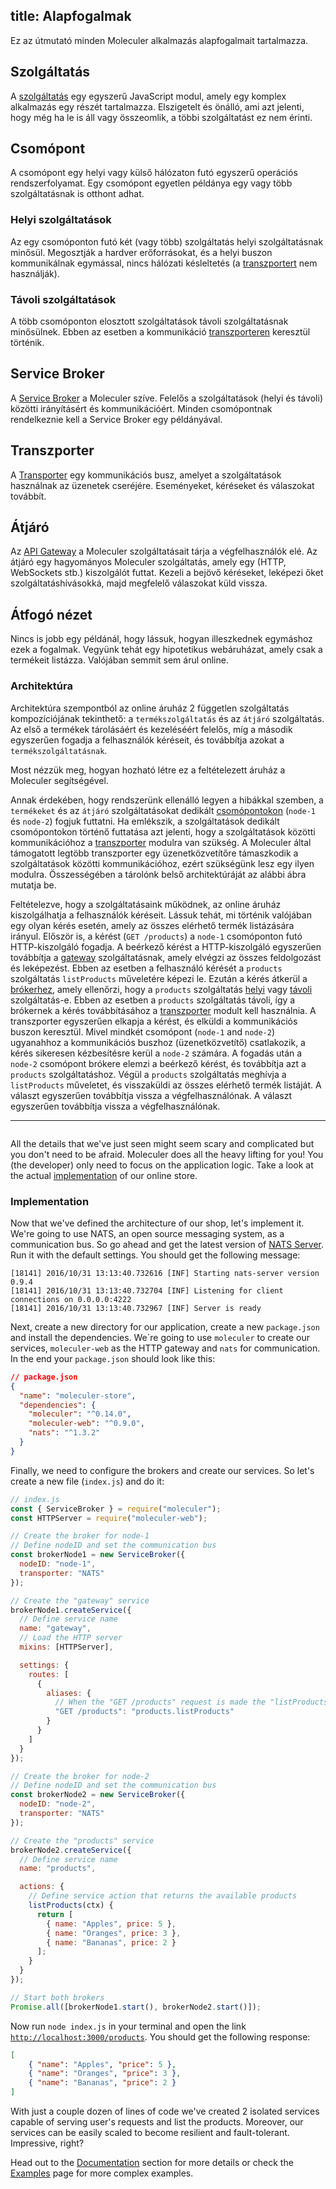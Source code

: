 title: Alapfogalmak
---

Ez az útmutató minden Moleculer alkalmazás alapfogalmait tartalmazza.

## Szolgáltatás
A [szolgáltatás](services.html) egy egyszerű JavaScript modul, amely egy komplex alkalmazás egy részét tartalmazza. Elszigetelt és önálló, ami azt jelenti, hogy még ha le is áll vagy összeomlik, a többi szolgáltatást ez nem érinti.

## Csomópont
A csomópont egy helyi vagy külső hálózaton futó egyszerű operációs rendszerfolyamat. Egy csomópont egyetlen példánya egy vagy több szolgáltatásnak is otthont adhat.

### Helyi szolgáltatások
Az egy csomóponton futó két (vagy több) szolgáltatás helyi szolgáltatásnak minősül. Megosztják a hardver erőforrásokat, és a helyi buszon kommunikálnak egymással, nincs hálózati késleltetés (a [transzportert](#Transporter) nem használják).

### Távoli szolgáltatások
A több csomóponton elosztott szolgáltatások távoli szolgáltatásnak minősülnek. Ebben az esetben a kommunikáció [transzporteren](#Transporter) keresztül történik.

## Service Broker
A [Service Broker](broker.html) a Moleculer szíve. Felelős a szolgáltatások (helyi és távoli) közötti irányításért és kommunikációért. Minden csomópontnak rendelkeznie kell a Service Broker egy példányával.

## Transzporter
A [Transporter](networking.html) egy kommunikációs busz, amelyet a szolgáltatások használnak az üzenetek cseréjére. Eseményeket, kéréseket és válaszokat továbbít.

## Átjáró
Az [API Gateway](moleculer-web.html) a Moleculer szolgáltatásait tárja a végfelhasználók elé. Az átjáró egy hagyományos Moleculer szolgáltatás, amely egy (HTTP, WebSockets stb.) kiszolgálót futtat. Kezeli a bejövő kéréseket, leképezi őket szolgáltatáshívásokká, majd megfelelő válaszokat küld vissza.

## Átfogó nézet
Nincs is jobb egy példánál, hogy lássuk, hogyan illeszkednek egymáshoz ezek a fogalmak. Vegyünk tehát egy hipotetikus webáruházat, amely csak a termékeit listázza. Valójában semmit sem árul online.

### Architektúra

Architektúra szempontból az online áruház 2 független szolgáltatás kompozíciójának tekinthető: a `termékszolgáltatás` és az `átjáró` szolgáltatás. Az első a termékek tárolásáért és kezeléséért felelős, míg a második egyszerűen fogadja a felhasználók kéréseit, és továbbítja azokat a `termékszolgáltatásnak`.

Most nézzük meg, hogyan hozható létre ez a feltételezett áruház a Moleculer segítségével.

Annak érdekében, hogy rendszerünk ellenálló legyen a hibákkal szemben, a `termékeket` és az `átjáró` szolgáltatásokat dedikált [csomópontokon](#Node) (`node-1` és `node-2`) fogjuk futtatni. Ha emlékszik, a szolgáltatások dedikált csomópontokon történő futtatása azt jelenti, hogy a szolgáltatások közötti kommunikációhoz a [transzporter](#Transporter) modulra van szükség. A Moleculer által támogatott legtöbb transzporter egy üzenetközvetítőre támaszkodik a szolgáltatások közötti kommunikációhoz, ezért szükségünk lesz egy ilyen modulra. Összességében a tárolónk belső architektúráját az alábbi ábra mutatja be.

Feltételezve, hogy a szolgáltatásaink működnek, az online áruház kiszolgálhatja a felhasználók kéréseit. Lássuk tehát, mi történik valójában egy olyan kérés esetén, amely az összes elérhető termék listázására irányul. Először is, a kérést (`GET /products`) a `node-1` csomóponton futó HTTP-kiszolgáló fogadja. A beérkező kérést a HTTP-kiszolgáló egyszerűen továbbítja a [gateway](#Gateway) szolgáltatásnak, amely elvégzi az összes feldolgozást és leképezést. Ebben az esetben a felhasználó kérését a `products` szolgáltatás `listProducts` műveletére képezi le.  Ezután a kérés átkerül a [brókerhez](#Service-Broker), amely ellenőrzi, hogy a `products` szolgáltatás [helyi](#Local-Services) vagy [távoli](#Remote-Services) szolgáltatás-e. Ebben az esetben a `products` szolgáltatás távoli, így a brókernek a kérés továbbításához a [transzporter](#Transporter) modult kell használnia. A transzporter egyszerűen elkapja a kérést, és elküldi a kommunikációs buszon keresztül. Mivel mindkét csomópont (`node-1` and `node-2`) ugyanahhoz a kommunikációs buszhoz (üzenetközvetítő) csatlakozik, a kérés sikeresen kézbesítésre kerül a `node-2` számára. A fogadás után a `node-2` csomópont brókere elemzi a beérkező kérést, és továbbítja azt a `products` szolgáltatáshoz. Végül a `products` szolgáltatás meghívja a `listProducts` műveletet, és visszaküldi az összes elérhető termék listáját. A választ egyszerűen továbbítja vissza a végfelhasználónak. A választ egyszerűen továbbítja vissza a végfelhasználónak.

****
<div align="center">
    <img src="" alt="" />
</div>

All the details that we've just seen might seem scary and complicated but you don't need to be afraid. Moleculer does all the heavy lifting for you! You (the developer) only need to focus on the application logic. Take a look at the actual [implementation](#Implementation) of our online store.

### Implementation
Now that we've defined the architecture of our shop, let's implement it. We're going to use NATS, an open source messaging system, as a communication bus. So go ahead and get the latest version of [NATS Server](https://docs.nats.io/running-a-nats-service/introduction/installation). Run it with the default settings. You should get the following message:

```
[18141] 2016/10/31 13:13:40.732616 [INF] Starting nats-server version 0.9.4
[18141] 2016/10/31 13:13:40.732704 [INF] Listening for client connections on 0.0.0.0:4222
[18141] 2016/10/31 13:13:40.732967 [INF] Server is ready
```

Next, create a new directory for our application, create a new `package.json` and install the dependencies. We´re going to use `moleculer` to create our services, `moleculer-web` as the HTTP gateway and `nats` for communication. In the end your `package.json` should look like this:

```json
// package.json
{
  "name": "moleculer-store",
  "dependencies": {
    "moleculer": "^0.14.0",
    "moleculer-web": "^0.9.0",
    "nats": "^1.3.2"
  }
}
```

Finally, we need to configure the brokers and create our services. So let's create a new file (`index.js`) and do it:
```javascript
// index.js
const { ServiceBroker } = require("moleculer");
const HTTPServer = require("moleculer-web");

// Create the broker for node-1
// Define nodeID and set the communication bus
const brokerNode1 = new ServiceBroker({
  nodeID: "node-1",
  transporter: "NATS"
});

// Create the "gateway" service
brokerNode1.createService({
  // Define service name
  name: "gateway",
  // Load the HTTP server
  mixins: [HTTPServer],

  settings: {
    routes: [
      {
        aliases: {
          // When the "GET /products" request is made the "listProducts" action of "products" service is executed
          "GET /products": "products.listProducts"
        }
      }
    ]
  }
});

// Create the broker for node-2
// Define nodeID and set the communication bus
const brokerNode2 = new ServiceBroker({
  nodeID: "node-2",
  transporter: "NATS"
});

// Create the "products" service
brokerNode2.createService({
  // Define service name
  name: "products",

  actions: {
    // Define service action that returns the available products
    listProducts(ctx) {
      return [
        { name: "Apples", price: 5 },
        { name: "Oranges", price: 3 },
        { name: "Bananas", price: 2 }
      ];
    }
  }
});

// Start both brokers
Promise.all([brokerNode1.start(), brokerNode2.start()]);
```
Now run `node index.js` in your terminal and open the link [`http://localhost:3000/products`](http://localhost:3000/products). You should get the following response:
```json
[
    { "name": "Apples", "price": 5 },
    { "name": "Oranges", "price": 3 },
    { "name": "Bananas", "price": 2 }
]
```

With just a couple dozen of lines of code we've created 2 isolated services capable of serving user's requests and list the products. Moreover, our services can be easily scaled to become resilient and fault-tolerant. Impressive, right?

Head out to the [Documentation](broker.html) section for more details or check the [Examples](examples.html) page for more complex examples.
